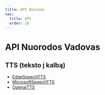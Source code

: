 ```yaml
---
title: API Nuoroda
nav:
  title: API
  order: 10
---
```


# API Nuorodos Vadovas

## TTS (teksto į kalbą)

- [EdgeSpeechTTS](./edge-speech-tts.lt-LT.md)
- [MicrosoftSpeechTTS](microsoft-speech-tts.lt-LT.md)
- [OpenaiTTS](openai-tts.lt-LT.md)
